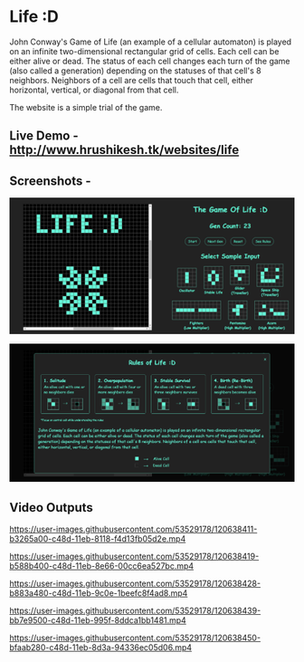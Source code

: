 # Life :D
John Conway's Game of Life (an example of a cellular automaton) is played on an infinite two-dimensional rectangular grid of cells. Each cell can be either alive or dead. The status of each cell changes each turn of the game (also called a generation) depending on the statuses of that cell's 8 neighbors. Neighbors of a cell are cells that touch that cell, either horizontal, vertical, or diagonal from that cell.

The website is a simple trial of the game.

## Live Demo - http://www.hrushikesh.tk/websites/life

## Screenshots - 

![Image not supported...](output/1.png)

![Image not supported...](output/2.png)


## Video Outputs

https://user-images.githubusercontent.com/53529178/120638411-b3265a00-c48d-11eb-8118-f4d13fb05d2e.mp4

https://user-images.githubusercontent.com/53529178/120638419-b588b400-c48d-11eb-8e66-00cc6ea527bc.mp4

https://user-images.githubusercontent.com/53529178/120638428-b883a480-c48d-11eb-9c0e-1beefc8f4ad8.mp4

https://user-images.githubusercontent.com/53529178/120638439-bb7e9500-c48d-11eb-995f-8ddca1bb1481.mp4

https://user-images.githubusercontent.com/53529178/120638450-bfaab280-c48d-11eb-8d3a-94336ec05d06.mp4
